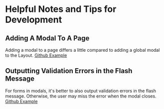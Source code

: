 # Helpful Notes and Tips for Development

## Adding A Modal To A Page

Adding a modal to a page differs a little compared to adding a global modal to the Layout. [Github Example](https://github.com/MakingSpiderSense/mss-timeclock/commit/024443e9ee25bf0b67fcb6c6e2c7570b912f0f4d)

## Outputting Validation Errors in the Flash Message

For forms in modals, it's better to also output validation errors in the flash message. Otherwise, the user may miss the error when the modal closes. [Github Example](https://github.com/MakingSpiderSense/mss-timeclock/commit/15e82185f80b56a05f30eb9abfcc60e2b0d84f86)